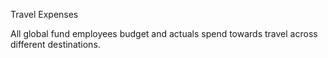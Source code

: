 Travel Expenses

All global fund  employees budget and actuals spend towards travel across different destinations. 
